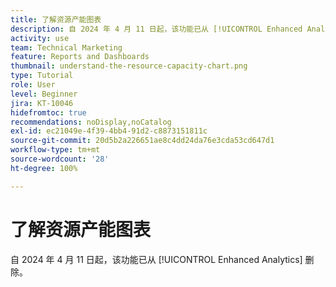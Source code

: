 ```yaml
---
title: 了解资源产能图表
description: 自 2024 年 4 月 11 日起，该功能已从 [!UICONTROL Enhanced Analytics] 删除。
activity: use
team: Technical Marketing
feature: Reports and Dashboards
thumbnail: understand-the-resource-capacity-chart.png
type: Tutorial
role: User
level: Beginner
jira: KT-10046
hidefromtoc: true
recommendations: noDisplay,noCatalog
exl-id: ec21049e-4f39-4bb4-91d2-c8873151811c
source-git-commit: 20d5b2a226651ae8c4dd24da76e3cda53cd647d1
workflow-type: tm+mt
source-wordcount: '28'
ht-degree: 100%

---
```


# 了解资源产能图表

自 2024 年 4 月 11 日起，该功能已从 [!UICONTROL Enhanced Analytics] 删除。


